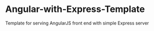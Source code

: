 # Angular-with-Express-Template
Template for serving AngularJS front end with simple Express server
